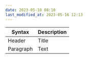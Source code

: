 ```yaml
---
date: 2023-05-10 08:10
last_modified_at: 2023-05-16 12:13
---
```


| Syntax    | Description |
| --------- | ----------- |
| Header    | Title       |
| Paragraph | Text        |
